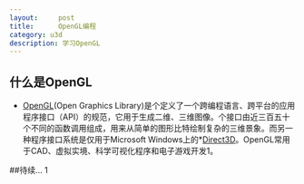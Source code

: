 ```yaml
---
layout:     post
title:      OpenGL编程
category: u3d
description: 学习OpenGL
---
```


## 什么是OpenGL

* [OpenGL][](Open Graphics Library)是个定义了一个跨编程语言、跨平台的应用程序接口（API）的规范，它用于生成二维、三维图像。个接口由近三百五十个不同的函数调用组成，用来从简单的图形比特绘制复杂的三维景象。而另一种程序接口系统是仅用于Microsoft Windows上的*[Direct3D][]。OpenGL常用于CAD、虚拟实境、科学可视化程序和电子游戏开发1。

##待续...
1


[OpenGL]:   http://zh.wikipedia.org/wiki/OpenGL   "OpenGL"
[Direct3D]: http://  "Direct3D"
